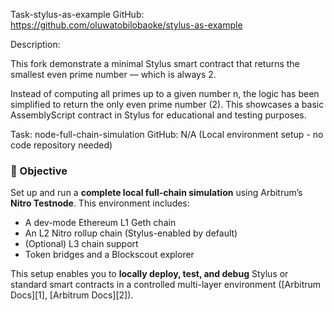 Task-stylus-as-example
GitHub: https://github.com/oluwatobilobaoke/stylus-as-example

Description: 

This fork demonstrate a minimal Stylus smart contract that returns the smallest even prime number — which is always 2.

Instead of computing all primes up to a given number n, the logic has been simplified to return the only even prime number (2). This showcases a basic AssemblyScript contract in Stylus for educational and testing purposes.

Task: node-full-chain-simulation
GitHub: N/A (Local environment setup - no code repository needed)

### 🎯 Objective

Set up and run a **complete local full-chain simulation** using Arbitrum’s **Nitro Testnode**. This environment includes:

* A dev-mode Ethereum L1 Geth chain
* An L2 Nitro rollup chain (Stylus-enabled by default)
* (Optional) L3 chain support
* Token bridges and a Blockscout explorer

This setup enables you to **locally deploy, test, and debug** Stylus or standard smart contracts in a controlled multi-layer environment ([Arbitrum Docs][1], [Arbitrum Docs][2]).